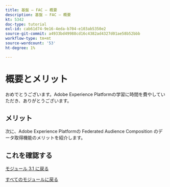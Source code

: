 ```yaml
---
title: 基盤 – FAC – 概要
description: 基盤 – FAC – 概要
kt: 5342
doc-type: tutorial
exl-id: cab61d74-9e16-4eda-b704-e103ab5350e2
source-git-commit: a4933bd49988cd16c4382ad4327d01ae58b52bbb
workflow-type: tm+mt
source-wordcount: '53'
ht-degree: 1%

---
```


# 概要とメリット

おめでとうございます。Adobe Experience Platformの学習に時間を費やしていただき、ありがとうございます。

## メリット

次に、Adobe Experience Platformの Federated Audience Composition のデータ取得機能のメリットを紹介します。



## これを確認する


[モジュール 3.1 に戻る](./fac.md)

[すべてのモジュールに戻る](../../../overview.md)
